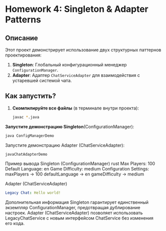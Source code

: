 # Homework 4: Singleton & Adapter Patterns

## **Описание**
Этот проект демонстрирует использование двух структурных паттернов проектирования:
1. **Singleton**: Глобальный конфигурационный менеджер `ConfigurationManager`.
2. **Adapter**: Адаптер `ChatServiceAdapter` для взаимодействия с устаревшей системой чата.

## **Как запустить?**
1. **Скомпилируйте все файлы** (в терминале внутри проекта):  
   ```sh
   javac *.java
   
**Запустите демонстрацию Singleton**(ConfigurationManager):
```sh
java ConfigManagerDemo
```
Запустите демонстрацию Adapter (ChatServiceAdapter):
```sh
javaChatAdapterDemo
```
Пример вывода
Singleton (ConfigurationManager)
rust
Max Players: 100
Default Language: en
Game Difficulty: medium
Configuration Settings:
maxPlayers -> 100
defaultLanguage -> en
gameDifficulty -> medium

Adapter (ChatServiceAdapter)
```yaml
Legacy Chat: Hello world!
```
Дополнительная информация
Singleton гарантирует единственный экземпляр ConfigurationManager, предотвращая дублирование настроек.
Adapter (ChatServiceAdapter) позволяет использовать LegacyChatService с новым интерфейсом ChatService без изменения его кода.
